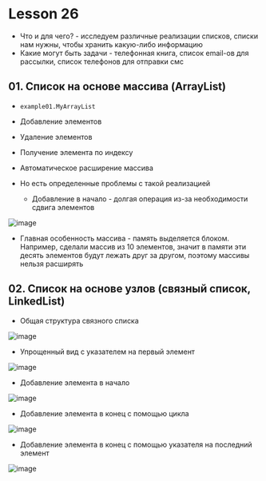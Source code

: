 # Lesson 26

* Что и для чего? - исследуем различные реализации списков, списки нам нужны, чтобы хранить какую-либо информацию
* Какие могут быть задачи - телефонная книга, список email-ов для рассылки, список телефонов для отправки смс

## 01. Список на основе массива (ArrayList) 

* `example01.MyArrayList`

* Добавление элементов
* Удаление элементов
* Получение элемента по индексу
* Автоматическое расширение массива

* Но есть определенные проблемы с такой реализацией
  * Добавление в начало - долгая операция из-за необходимости сдвига элементов

![image](https://raw.githubusercontent.com/ait-tr/cohort27/main/basic_programming/lesson_26/img/1.png)

* Главная особенность массива - память выделяется блоком. Например, сделали массив из 10 элементов, значит в памяти эти десять элементов будут лежать друг за другом, поэтому массивы нельзя расширять

## 02. Список на основе узлов (связный список, LinkedList)

* Общая структура связного списка

![image](https://raw.githubusercontent.com/ait-tr/cohort27/main/basic_programming/lesson_26/img/2.png)

* Упрощенный вид с указателем на первый элемент

![image](https://raw.githubusercontent.com/ait-tr/cohort27/main/basic_programming/lesson_26/img/3.png)

* Добавление элемента в начало

![image](https://raw.githubusercontent.com/ait-tr/cohort27/main/basic_programming/lesson_26/img/4.png)

* Добавление элемента в конец с помощью цикла

![image](https://raw.githubusercontent.com/ait-tr/cohort27/main/basic_programming/lesson_26/img/5.png)

* Добавление элемента в конец с помощью указателя на последний элемент

![image](https://raw.githubusercontent.com/ait-tr/cohort27/main/basic_programming/lesson_26/img/6.png)

